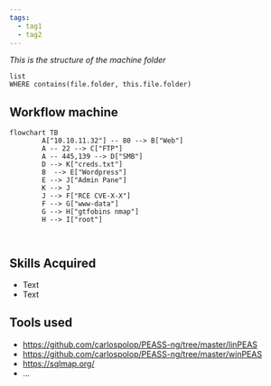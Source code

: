 ```yaml
---
tags:
  - tag1 
  - tag2
---
```


*This is the structure of the machine folder*
```dataview
list
WHERE contains(file.folder, this.file.folder)
```


## Workflow machine
```mermaid
flowchart TB
        A["10.10.11.32"] -- 80 --> B["Web"]
        A -- 22 --> C["FTP"]
		A -- 445,139 --> D["SMB"]
		D --> K["creds.txt"]
		B  --> E["Wordpress"]
		E --> J["Admin Pane"]
		K --> J
		J --> F["RCE CVE-X-X"]
		F --> G["www-data"]
		G --> H["gtfobins nmap"]
		H --> I["root"]

  
```
## Skills Acquired

- Text
- Text

## Tools used

- https://github.com/carlospolop/PEASS-ng/tree/master/linPEAS
- https://github.com/carlospolop/PEASS-ng/tree/master/winPEAS
- https://sqlmap.org/
- ...

